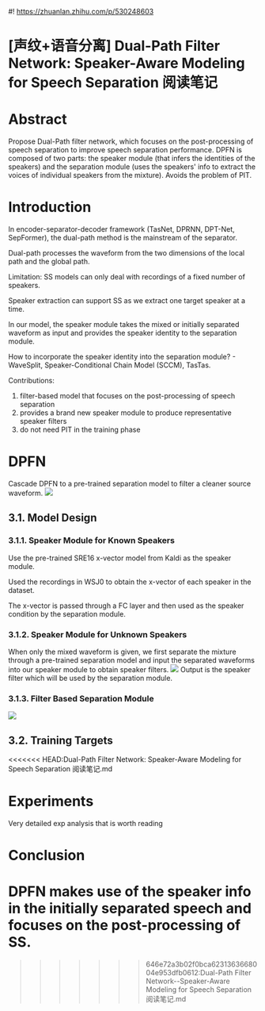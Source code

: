 #! https://zhuanlan.zhihu.com/p/530248603
# [声纹+语音分离] Dual-Path Filter Network: Speaker-Aware Modeling for Speech Separation 阅读笔记

# Abstract
Propose Dual-Path filter network, which focuses on the post-processing of speech separation to improve speech separation performance. DPFN is composed of two parts: the speaker module (that infers the identities of the speakers) and the separation module (uses the speakers' info to extract the voices of individual speakers from the mixture). Avoids the problem of PIT.

# Introduction
In encoder-separator-decoder framework (TasNet, DPRNN, DPT-Net, SepFormer), the dual-path method is the mainstream of the separator. 

Dual-path processes the waveform from the two dimensions of the local path and the global path.

Limitation: SS models can only deal with recordings of a fixed number of speakers.

Speaker extraction can support SS as we extract one target speaker at a time.

In our model, the speaker module takes the mixed or initially separated waveform as input and provides the speaker identity to the separation module. 

How to incorporate the speaker identity into the separation module? - WaveSplit, Speaker-Conditional Chain Model (SCCM), TasTas.

Contributions:
1) filter-based model that focuses on the post-processing of speech separation
2) provides a brand new speaker module to produce representative speaker filters
3) do not need PIT in the training phase

# DPFN
Cascade DPFN to a pre-trained separation model to filter a cleaner source waveform.
![](https://tva1.sinaimg.cn/large/e6c9d24ely1h39a51gejaj20km0ck75k.jpg)
## 3.1. Model Design
### 3.1.1. Speaker Module for Known Speakers
Use the pre-trained SRE16 x-vector model from Kaldi as the speaker module.

Used the recordings in WSJ0 to obtain the x-vector of each speaker in the dataset.

The x-vector is passed through a FC layer and then used as the speaker condition by the separation module.

### 3.1.2. Speaker Module for Unknown Speakers
When only the mixed waveform is given, we first separate the mixture through a pre-trained separation model and input the separated waveforms into our speaker module to obtain speaker filters. 
![](https://tva1.sinaimg.cn/large/e6c9d24ely1h39ce7oqg2j20kc09xaar.jpg)
Output is the speaker filter which will be used by the separation module.

### 3.1.3. Filter Based Separation Module
![](https://tva1.sinaimg.cn/large/e6c9d24ely1h39chz73dnj20lt07i3z6.jpg)

## 3.2. Training Targets
<<<<<<< HEAD:Dual-Path Filter Network: Speaker-Aware Modeling for Speech Separation 阅读笔记.md

# Experiments
Very detailed exp analysis that is worth reading

# Conclusion
DPFN makes use of the speaker info in the initially separated speech and focuses on the post-processing of SS.
=======
>>>>>>> 646e72a3b02f0bca6231363668004e953dfb0612:Dual-Path Filter Network--Speaker-Aware Modeling for Speech Separation 阅读笔记.md
